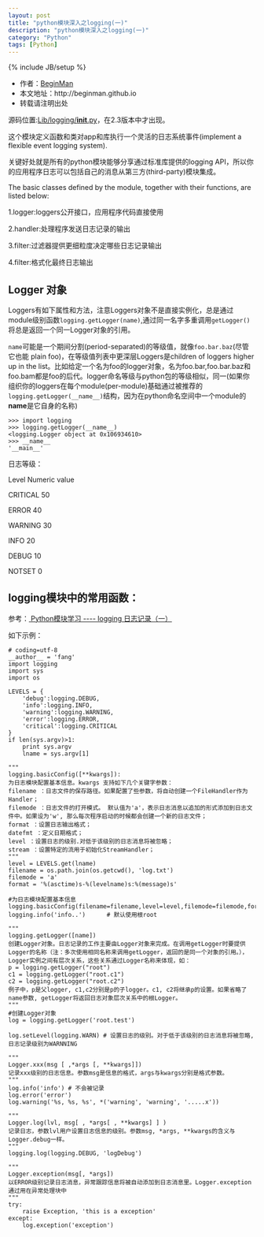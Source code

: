 ```yaml
---
layout: post
title: "python模块深入之logging(一)"
description: "python模块深入之logging(一)"
category: "Python"
tags: [Python]
---
```

{% include JB/setup %}
<ul>
    <li>作者：<a href="http://weibo.com/beginman" target="blank">BeginMan</a></li>
    <li>本文地址：http://beginman.github.io</li>
    <li>转载请注明出处</li>
</ul>
<p>源码位置:<a href="https://hg.python.org/cpython/file/2.7/Lib/logging/__init__.py">Lib/logging/<strong>init</strong>.py</a>，在2.3版本中才出现。</p>

<p>这个模块定义函数和类对app和库执行一个灵活的日志系统事件(implement a flexible event logging system).</p>

<p>关键好处就是所有的python模块能够分享通过标准库提供的logging API，所以你的应用程序日志可以包括自己的消息从第三方(third-party)模块集成。</p>

<p>The basic classes defined by the module, together with their functions, are listed below:</p>

<p>1.logger:loggers公开接口，应用程序代码直接使用</p>

<p>2.handler:处理程序发送日志记录的输出</p>

<p>3.filter:过滤器提供更细粒度决定哪些日志记录输出</p>

<p>4.filter:格式化最终日志输出</p>

<!--more-->

<h2>Logger 对象</h2>

<p>Loggers有如下属性和方法，注意Loggers对象不是直接实例化，总是通过module级别函数<code>logging.getLogger(name)</code>,通过同一名字多重调用<code>getLogger()</code>将总是返回一个同一Logger对象的引用。</p>

<p><code>name</code>可能是一个期间分割(period-separated)的等级值，就像<code>foo.bar.baz</code>(尽管它也能 plain foo)，在等级值列表中更深层Loggers是children of loggers higher up in the list。比如给定一个名为foo的logger对象，名为foo.bar,foo.bar.baz和foo.bam都是foo的后代。logger命名等级与python包的等级相似，同一(如果你组织你的loggers在每个module(per-module)基础通过被推荐的<code>logging.getLogger(__name__)</code>结构，因为在python命名空间中一个module的<strong>name</strong>是它自身的名称)</p>

<pre><code>&gt;&gt;&gt; import logging
&gt;&gt;&gt; logging.getLogger(__name__)
&lt;logging.Logger object at 0x106934610&gt;
&gt;&gt;&gt; __name__
'__main__'
</code></pre>

<p>日志等级：</p>

<p>Level   Numeric value</p>

<p>CRITICAL    50</p>

<p>ERROR   40</p>

<p>WARNING 30</p>

<p>INFO    20</p>

<p>DEBUG   10</p>

<p>NOTSET  0</p>

<h2>logging模块中的常用函数：</h2>

<p>参考：<a href="http://blog.csdn.net/jgood/article/details/4340740"> Python模块学习 ---- logging 日志记录（一）</a></p>

<p>如下示例：</p>

<pre><code># coding=utf-8
__author__ = 'fang'
import logging
import sys
import os

LEVELS = {
    'debug':logging.DEBUG,
    'info':logging.INFO,
    'warning':logging.WARNING,
    'error':logging.ERROR,
    'critical':logging.CRITICAL
}
if len(sys.argv)&gt;1:
    print sys.argv
    lname = sys.argv[1]

"""
logging.basicConfig([**kwargs]):
为日志模块配置基本信息。kwargs 支持如下几个关键字参数：
filename ：日志文件的保存路径。如果配置了些参数，将自动创建一个FileHandler作为Handler；
filemode ：日志文件的打开模式。 默认值为'a'，表示日志消息以追加的形式添加到日志文件中。如果设为'w', 那么每次程序启动的时候都会创建一个新的日志文件；
format ：设置日志输出格式；
datefmt ：定义日期格式；
level ：设置日志的级别.对低于该级别的日志消息将被忽略；
stream ：设置特定的流用于初始化StreamHandler；
"""
level = LEVELS.get(lname)
filename = os.path.join(os.getcwd(), 'log.txt')
filemode = 'a'
format = '%(asctime)s-%(levelname)s:%(message)s'

#为日志模块配置基本信息
logging.basicConfig(filename=filename,level=level,filemode=filemode,format=format)
logging.info('info..')      # 默认使用根root

"""
logging.getLogger([name])
创建Logger对象。日志记录的工作主要由Logger对象来完成。在调用getLogger时要提供Logger的名称（注：多次使用相同名称来调用getLogger，返回的是同一个对象的引用。），Logger实例之间有层次关系，这些关系通过Logger名称来体现，如：
p = logging.getLogger("root")
c1 = logging.getLogger("root.c1")
c2 = logging.getLogger("root.c2")
例子中，p是父logger, c1,c2分别是p的子logger。c1, c2将继承p的设置。如果省略了name参数, getLogger将返回日志对象层次关系中的根Logger。
"""
#创建Logger对象
log = logging.getLogger('root.test')

log.setLevel(logging.WARN) # 设置日志的级别。对于低于该级别的日志消息将被忽略,日志记录级别为WARNNING

"""
Logger.xxx(msg [ ,*args [, **kwargs]])
记录xxx级别的日志信息。参数msg是信息的格式，args与kwargs分别是格式参数。
"""
log.info('info') # 不会被记录
log.error('error')
log.warning('%s, %s, %s', *('warning', 'warning', '.....x'))

"""
Logger.log(lvl, msg[ , *args[ , **kwargs] ] )
记录日志，参数lvl用户设置日志信息的级别。参数msg, *args, **kwargs的含义与Logger.debug一样。
"""
logging.log(logging.DEBUG, 'logDebug')

"""
Logger.exception(msg[, *args])
以ERROR级别记录日志消息，异常跟踪信息将被自动添加到日志消息里。Logger.exception通过用在异常处理块中
"""
try:
    raise Exception, 'this is a exception'
except:
    log.exception('exception')
</code></pre>
